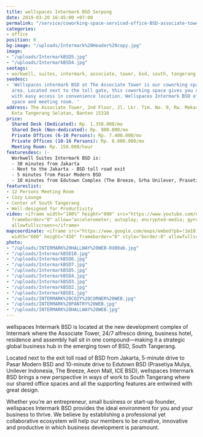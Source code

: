 ```yaml
---
title: wellspaces Intermark BSD Serpong
date: 2019-03-20 16:45:00 +07:00
permalink: "/service/coworking-space-serviced-office-BSD-associate-tower-tangerang.html"
categories:
- office
position: 6
bg-image: "/uploads/Intermark%20Header%20copy.jpg"
image:
- "/uploads/IntermarkBSD5.jpg"
- "/uploads/IntermarkBSD4.jpg"
seotags:
- workwell, suites, intermark, associate, tower, bsd, south, tangerang
seodesc:
- 'Wellspaces intermark BSD at The Associate Tower is our coworking space in BSD Tangerang
  area. Located next to the toll gate, this coworking space gives you office space
  with easy access in convenience location. Wellspaces Intermark BSD offer you office
  space and meeting room. '
address: The Associate Tower, 2nd Floor, Jl. Lkr. Tim. No. 9, Rw. Mekar Jaya, Serpong,
  Kota Tangerang Selatan, Banten 15310
price:
  Shared Desk (Dedicated): Rp. 1.350.000/mo
  Shared Desk (Non-dedicated): Rp. 900.000/mo
  Private Offices (6-10 Persons): Rp. 7.400.000/mo
  Private Offices (10-16 Persons): Rp. 8.000.000/mo
  Meeting Room: Rp. 150.000/hour
featuresdesc: |-
  Workwell Suites Intermark BSD is:
  - 30 minutes from Jakarta
  - Next to the Jakarta - BSD toll road exit
  - 5 minutes from Pasar Modern BSD
  - 10 minutes from Edutown Complex (The Breeze, Grha Unilever, Prasetiya Mulya University, AEON Mall, Apple iOS Developer Academy)
featureslist:
- 12 Persons Meeting Room
- Cozy Lounge
- Center of South Tangerang
- Well-designed for Productivity
video: <iframe width="100%" height="800" src="https://www.youtube.com/embed/MqvdZ7Fo_8Y"
  frameborder="0" allow="accelerometer; autoplay; encrypted-media; gyroscope; picture-in-picture"
  allowfullscreen></iframe>
mapcoordinate: <iframe src="https://www.google.com/maps/embed?pb=!1m18!1m12!1m3!1d3965.6504247337894!2d106.68699341422706!3d-6.309572813502126!2m3!1f0!2f0!3f0!3m2!1i1024!2i768!4f13.1!3m3!1m2!1s0x2e69e5025350ed8d%3A0x313cbe2f5e991652!2sFreeware+%2F+workwell+Suites+Intermark+BSD+2+Coworking+Space+%26+Serviced+Office+(wellspaces)!5e0!3m2!1sen!2sid!4v1561524215906!5m2!1sen!2sid"
  width="600" height="450" frameborder="0" style="border:0" allowfullscreen></iframe>
photo:
- "/uploads/INTERMARK%20HALLWAY%20WEB-0d80ab.jpg"
- "/uploads/IntermarkBSD10.jpg"
- "/uploads/IntermarkBSD6.jpg"
- "/uploads/IntermarkBSD7.jpg"
- "/uploads/IntermarkBSD5.jpg"
- "/uploads/IntermarkBSD4.jpg"
- "/uploads/IntermarkBSD3.jpg"
- "/uploads/IntermarkBSD2.jpg"
- "/uploads/IntermarkBSD1.jpg"
- "/uploads/INTERMARK%20COZY%20CORNER%20WEB.jpg"
- "/uploads/INTERMARK%20PANTRY%20WEB.jpg"
- "/uploads/INTERMARK%20HALLWAY%20WEB.jpg"
---
```


wellspaces Intermark BSD is located at the new development complex of Intermark where the Associate Tower, 24/7 alfresco dining, business hotel, residence and assembly hall sit in one compound—making it a strategic global business hub in the emerging town of BSD, South Tangerang.

Located next to the exit toll road of BSD from Jakarta, 5-minute drive to Pasar Modern BSD and 10-minute drive to Edutown BSD (Prasetiya Mulya, Unilever Indonesia, The Breeze, Aeon Mall, ICE BSD), wellspaces Intermark BSD brings a new perspective in ways of work to South Tangerang where our shared office spaces and all the supporting features are entwined with great design.

Whether you’re an entrepreneur, small business or start-up founder, wellspaces Intermark BSD provides the ideal environment for you and your business to thrive. We believe by establishing a professional yet collaborative ecosystem will help our members to be creative, innovative and productive in which business development is paramount.